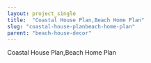 ```yaml
---
layout: project_single
title:  "Coastal House Plan,Beach Home Plan"
slug: "coastal-house-planbeach-home-plan"
parent: "beach-house-decor"
---
```

Coastal House Plan,Beach Home Plan